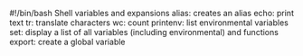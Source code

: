#!/bin/bash
Shell variables and expansions
alias: creates an alias 
echo: print text
tr: translate characters
wc: count 
printenv: list environmental variables
set: display a list of all variables (including environmental) and functions
export: create a global variable
